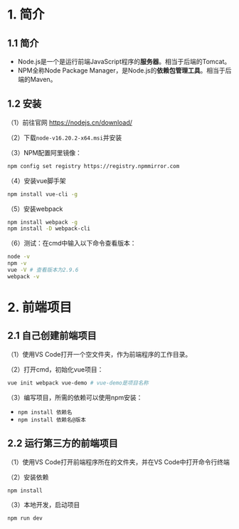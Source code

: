 # 1. 简介

## 1.1 简介

- Node.js是一个是运行前端JavaScript程序的**服务器**。相当于后端的Tomcat。
- NPM全称Node Package Manager，是Node.js的**依赖包管理工具**。相当于后端的Maven。

## 1.2 安装

（1）前往官网 https://nodejs.cn/download/

（2）下载`node-v16.20.2-x64.msi`并安装

（3）NPM配置阿里镜像：

```sh
npm config set registry https://registry.npmmirror.com
```

（4）安装vue脚手架

```sh
npm install vue-cli -g
```

（5）安装webpack

```sh
npm install webpack -g
npm install -D webpack-cli
```

（6）测试：在cmd中输入以下命令查看版本：

```sh
node -v
npm -v
vue -V # 查看版本为2.9.6
webpack -v
```

# 2. 前端项目

## 2.1 自己创建前端项目

（1）使用VS Code打开一个空文件夹，作为前端程序的工作目录。

（2）打开cmd，初始化vue项目：

```sh
vue init webpack vue-demo # vue-demo是项目名称
```

（3）编写项目，所需的依赖可以使用npm安装：

- `npm install 依赖名`
- `npm install 依赖名@版本`

## 2.2 运行第三方的前端项目

（1）使用VS Code打开前端程序所在的文件夹，并在VS Code中打开命令行终端

（2）安装依赖

```sh
npm install
```

（3）本地开发，启动项目

```sh
npm run dev
```
